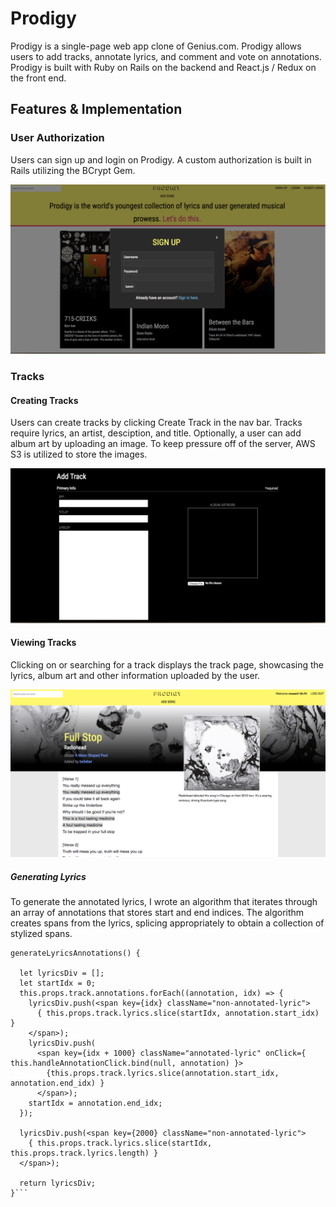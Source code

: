 # Prodigy

Prodigy is a single-page web app clone of Genius.com. Prodigy allows users to add tracks, annotate lyrics, and comment and vote on annotations. Prodigy is built with Ruby on Rails on the backend and React.js / Redux on the front end.

## Features & Implementation
### User Authorization


[sign_up]: ./docs/images/sign_up.png

Users can sign up and login on Prodigy. A custom authorization is built in Rails utilizing the BCrypt Gem.

![sign_up]

### Tracks
#### Creating Tracks

[new_track]: ./docs/images/add_track.png

Users can create tracks by clicking Create Track in the nav bar. Tracks require lyrics, an artist, desciption, and title. Optionally, a user can add album art by uploading an image. To keep pressure off of the server, AWS S3 is utilized to store the images.

![new_track]


#### Viewing Tracks

Clicking on or searching for a  track displays the track page, showcasing the lyrics, album art and other information uploaded by the user.

[track_show]: ./docs/images/track_show.png

![track_show]

##### Generating Lyrics

To generate the annotated lyrics, I wrote an algorithm that iterates through an array of annotations that stores start and end indices. The algorithm creates spans from the lyrics, splicing appropriately to obtain a collection of stylized spans.


```
generateLyricsAnnotations() {

  let lyricsDiv = [];
  let startIdx = 0;
  this.props.track.annotations.forEach((annotation, idx) => {
    lyricsDiv.push(<span key={idx} className="non-annotated-lyric">
      { this.props.track.lyrics.slice(startIdx, annotation.start_idx) }
    </span>);
    lyricsDiv.push(
      <span key={idx + 1000} className="annotated-lyric" onClick={ this.handleAnnotationClick.bind(null, annotation) }>
        {this.props.track.lyrics.slice(annotation.start_idx, annotation.end_idx) }
      </span>);
    startIdx = annotation.end_idx;
  });

  lyricsDiv.push(<span key={2000} className="non-annotated-lyric">
    { this.props.track.lyrics.slice(startIdx, this.props.track.lyrics.length) }
  </span>);

  return lyricsDiv;
}```

